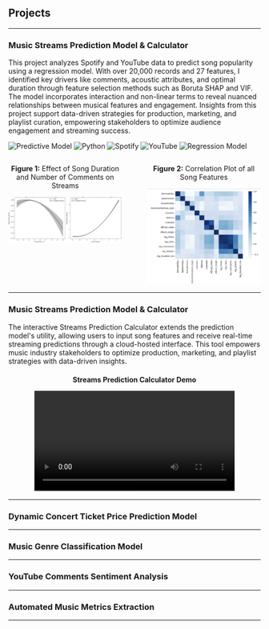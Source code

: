 ## Projects
-----
### Music Streams Prediction Model & Calculator

This project analyzes Spotify and YouTube data to predict song popularity using a regression model. With over 20,000 records and 27 features, I identified key drivers like comments, acoustic attributes, and optimal duration through feature selection methods such as Boruta SHAP and VIF. The model incorporates interaction and non-linear terms to reveal nuanced relationships between musical features and engagement. Insights from this project support data-driven strategies for production, marketing, and playlist curation, empowering stakeholders to optimize audience engagement and streaming success.

![Predictive Model](https://img.shields.io/badge/Predictive_Model-blue?style=flat-square&logo=scikit-learn&logoColor=white)  ![Python](https://img.shields.io/badge/Python-3776AB?style=flat-square&logo=python&logoColor=white)  ![Spotify](https://img.shields.io/badge/Spotify_Data-green?style=flat-square&logo=spotify&logoColor=white)  ![YouTube](https://img.shields.io/badge/YouTube_Data-red?style=flat-square&logo=youtube&logoColor=white)  ![Regression Model](https://img.shields.io/badge/Regression_Model-lightblue?style=flat-square&logo=scikit-learn&logoColor=white)  


<div style="display: flex; justify-content: space-between; align-items: flex-start; flex-wrap: nowrap; gap: 20px;">
  <div style="width: 45%; text-align: center;">
    <p><strong>Figure 1:</strong> Effect of Song Duration and Number of Comments on Streams</p>
    <img src="assets/Effect_plot.png" alt="Effects Plot" style="width: 100%; height: auto;"/>
  </div>
  <div style="width: 45%; text-align: center;">
    <p><strong>Figure 2:</strong> Correlation Plot of all Song Features</p>
    <img src="assets/Corr Plot.png" alt="Correlation Plot" style="width: 100%; height: auto;"/>
  </div>
</div>

-----

### Music Streams Prediction Model & Calculator

The interactive Streams Prediction Calculator extends the prediction model's utility, allowing users to input song features and receive real-time streaming predictions through a cloud-hosted interface. This tool empowers music industry stakeholders to optimize production, marketing, and playlist strategies with data-driven insights.


<div style="text-align: center; margin-top: 20px;">
  <p><strong>Streams Prediction Calculator Demo</strong></p>
  <video controls style="width: 80%; max-width: 400px; height: auto;">
    <source src="assets/Calc_demo.mov" type="video/quicktime">
    Your browser does not support the video tag.
  </video>
</div>

-----

### Dynamic Concert Ticket Price Prediction Model


-----
### Music Genre Classification Model
-----
### YouTube Comments Sentiment Analysis
-----
### Automated Music Metrics Extraction 
-----
